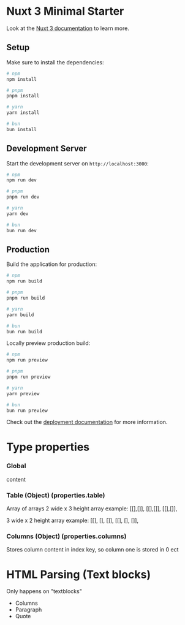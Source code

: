 # Nuxt 3 Minimal Starter

Look at the [Nuxt 3 documentation](https://nuxt.com/docs/getting-started/introduction) to learn more.

## Setup

Make sure to install the dependencies:

```bash
# npm
npm install

# pnpm
pnpm install

# yarn
yarn install

# bun
bun install
```

## Development Server

Start the development server on `http://localhost:3000`:

```bash
# npm
npm run dev

# pnpm
pnpm run dev

# yarn
yarn dev

# bun
bun run dev
```

## Production

Build the application for production:

```bash
# npm
npm run build

# pnpm
pnpm run build

# yarn
yarn build

# bun
bun run build
```

Locally preview production build:

```bash
# npm
npm run preview

# pnpm
pnpm run preview

# yarn
yarn preview

# bun
bun run preview
```

Check out the [deployment documentation](https://nuxt.com/docs/getting-started/deployment) for more information.

# Type properties

### Global

content


### Table (Object) (properties.table)
Array of arrays
2 wide x 3 height array example:
[[],[]],
[[],[]],
[[],[]],

3 wide x 2 height array example:
[[], [], []],
[[], [], []],

### Columns (Object) (properties.columns)
Stores column content in index key, so column one is stored in 0 ect


# HTML Parsing (Text blocks)
Only happens on "textblocks"
- Columns
- Paragraph
- Quote
